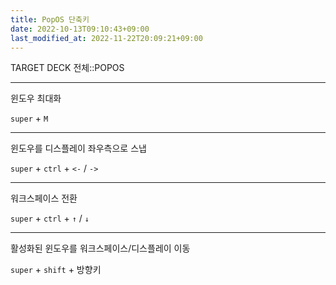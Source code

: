 ```yaml
---
title: PopOS 단축키
date: 2022-10-13T09:10:43+09:00
last_modified_at: 2022-11-22T20:09:21+09:00
---
```

TARGET DECK
전체::POPOS

---

<!--ankiQ-->

윈도우 최대화

<!--ankiA-->

`super` + `M`

<!--ankiE-->


---

<!--ankiQ-->

윈도우를 디스플레이 좌우측으로 스냅

<!--ankiA-->

`super` + `ctrl` + `<-` / `->`

<!--ankiE-->


---

<!--ankiQ-->

워크스페이스 전환

<!--ankiA-->

`super` + `ctrl` + `↑` / `↓`

<!--ankiE-->

---

<!--ankiQ-->

활성화된 윈도우를 워크스페이스/디스플레이 이동

<!--ankiA-->

`super` + `shift` + 방향키

<!--ankiE-->